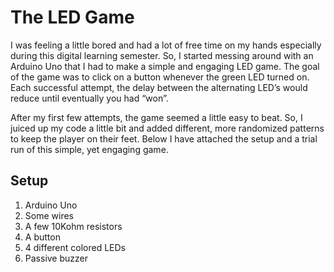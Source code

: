 # The LED Game
I was feeling a little bored and had a lot of free time on my hands especially during this digital learning semester. So, I started messing around with an Arduino Uno that I had to make a simple and engaging LED game. The goal of the game was to click on a button whenever the green LED turned on. Each successful attempt, the delay between the alternating LED’s would reduce until eventually you had “won”. 

 After my first few attempts, the game seemed a little easy to beat. So, I juiced up my code a little bit and added different, more randomized patterns to keep the player on their feet. Below I have attached the setup and a trial run of this simple, yet engaging game. 


## Setup
1. Arduino Uno
2. Some wires
3. A few 10Kohm resistors
4. A button
5. 4 different colored LEDs
6. Passive buzzer



